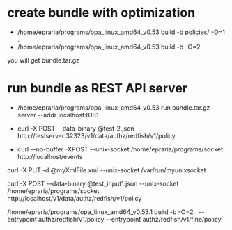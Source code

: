 # create bundle with optimization 

* /home/epraria/programs/opa_linux_amd64_v0.53 build -b policies/ -O=1 . 
* /home/epraria/programs/opa_linux_amd64_v0.53 build -b -O=2 . 

you will get bundle.tar.gz 

# run bundle as REST API server 

* /home/epraria/programs/opa_linux_amd64_v0.53 run bundle.tar.gz --server --addr localhost:8181

* curl -X POST --data-binary @test-2.json http://testserver:32323/v1/data/authz/redfish/v1/policy

* curl --no-buffer -XPOST --unix-socket /home/epraria/programs/socket http://localhost/events

curl -X PUT -d @myXmlFile.xml --unix-socket /var/run/myunixsocket

curl -X POST --data-binary @test_input1.json --unix-socket /home/epraria/programs/socket http://localhost/v1/data/authz/redfish/v1/policy



/home/epraria/programs/opa_linux_amd64_v0.53.1 build -b -O=2 . --entrypoint authz/redfish/v1/policy --entrypoint authz/redfish/v1/fine/policy
